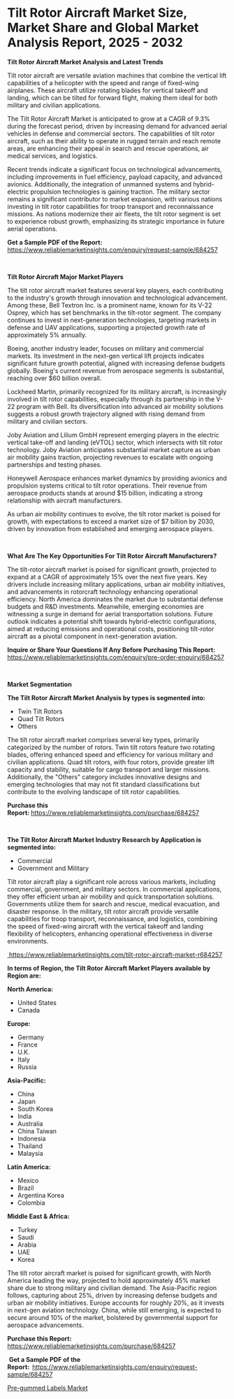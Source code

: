 <p><h1>Tilt Rotor Aircraft Market Size, Market Share and Global Market Analysis Report, 2025 - 2032</h1></p><p><strong>Tilt Rotor Aircraft Market Analysis and Latest Trends</strong></p>
<p><p>Tilt rotor aircraft are versatile aviation machines that combine the vertical lift capabilities of a helicopter with the speed and range of fixed-wing airplanes. These aircraft utilize rotating blades for vertical takeoff and landing, which can be tilted for forward flight, making them ideal for both military and civilian applications. </p><p>The Tilt Rotor Aircraft Market is anticipated to grow at a CAGR of 9.3% during the forecast period, driven by increasing demand for advanced aerial vehicles in defense and commercial sectors. The capabilities of tilt rotor aircraft, such as their ability to operate in rugged terrain and reach remote areas, are enhancing their appeal in search and rescue operations, air medical services, and logistics. </p><p>Recent trends indicate a significant focus on technological advancements, including improvements in fuel efficiency, payload capacity, and advanced avionics. Additionally, the integration of unmanned systems and hybrid-electric propulsion technologies is gaining traction. The military sector remains a significant contributor to market expansion, with various nations investing in tilt rotor capabilities for troop transport and reconnaissance missions. As nations modernize their air fleets, the tilt rotor segment is set to experience robust growth, emphasizing its strategic importance in future aerial operations.</p></p>
<p><strong>Get a Sample PDF of the Report:&nbsp;</strong> <a href="https://www.reliablemarketinsights.com/enquiry/request-sample/684257?utm_campaign=2943&utm_medium=2&utm_source=Github&utm_content=ia&utm_term=29032025&utm_id=tilt-rotor-aircraft">https://www.reliablemarketinsights.com/enquiry/request-sample/684257</a></p>
<p>&nbsp;</p>
<p><strong>Tilt Rotor Aircraft Major Market Players</strong></p>
<p><p>The tilt rotor aircraft market features several key players, each contributing to the industry's growth through innovation and technological advancement. Among these, Bell Textron Inc. is a prominent name, known for its V-22 Osprey, which has set benchmarks in the tilt-rotor segment. The company continues to invest in next-generation technologies, targeting markets in defense and UAV applications, supporting a projected growth rate of approximately 5% annually.</p><p>Boeing, another industry leader, focuses on military and commercial markets. Its investment in the next-gen vertical lift projects indicates significant future growth potential, aligned with increasing defense budgets globally. Boeing's current revenue from aerospace segments is substantial, reaching over $60 billion overall.</p><p>Lockheed Martin, primarily recognized for its military aircraft, is increasingly involved in tilt rotor capabilities, especially through its partnership in the V-22 program with Bell. Its diversification into advanced air mobility solutions suggests a robust growth trajectory aligned with rising demand from military and civilian sectors.</p><p>Joby Aviation and Lilium GmbH represent emerging players in the electric vertical take-off and landing (eVTOL) sector, which intersects with tilt rotor technology. Joby Aviation anticipates substantial market capture as urban air mobility gains traction, projecting revenues to escalate with ongoing partnerships and testing phases.</p><p>Honeywell Aerospace enhances market dynamics by providing avionics and propulsion systems critical to tilt rotor operations. Their revenue from aerospace products stands at around $15 billion, indicating a strong relationship with aircraft manufacturers.</p><p>As urban air mobility continues to evolve, the tilt rotor market is poised for growth, with expectations to exceed a market size of $7 billion by 2030, driven by innovation from established and emerging aerospace players.</p></p>
<p>&nbsp;</p>
<p><strong>What Are The Key Opportunities For Tilt Rotor Aircraft Manufacturers?</strong></p>
<p><p>The tilt-rotor aircraft market is poised for significant growth, projected to expand at a CAGR of approximately 15% over the next five years. Key drivers include increasing military applications, urban air mobility initiatives, and advancements in rotorcraft technology enhancing operational efficiency. North America dominates the market due to substantial defense budgets and R&D investments. Meanwhile, emerging economies are witnessing a surge in demand for aerial transportation solutions. Future outlook indicates a potential shift towards hybrid-electric configurations, aimed at reducing emissions and operational costs, positioning tilt-rotor aircraft as a pivotal component in next-generation aviation.</p></p>
<p><strong>Inquire or Share Your Questions If Any Before Purchasing This Report:</strong> <a href="https://www.reliablemarketinsights.com/enquiry/pre-order-enquiry/684257?utm_campaign=2943&utm_medium=2&utm_source=Github&utm_content=ia&utm_term=29032025&utm_id=tilt-rotor-aircraft">https://www.reliablemarketinsights.com/enquiry/pre-order-enquiry/684257</a></p>
<p>&nbsp;</p>
<p><strong>Market Segmentation</strong></p>
<p><strong>The Tilt Rotor Aircraft Market Analysis by types is segmented into:</strong></p>
<p><ul><li>Twin Tilt Rotors</li><li>Quad Tilt Rotors</li><li>Others</li></ul></p>
<p><p>The tilt rotor aircraft market comprises several key types, primarily categorized by the number of rotors. Twin tilt rotors feature two rotating blades, offering enhanced speed and efficiency for various military and civilian applications. Quad tilt rotors, with four rotors, provide greater lift capacity and stability, suitable for cargo transport and larger missions. Additionally, the "Others" category includes innovative designs and emerging technologies that may not fit standard classifications but contribute to the evolving landscape of tilt rotor capabilities.</p></p>
<p><strong>Purchase this Report:&nbsp;</strong><a href="https://www.reliablemarketinsights.com/purchase/684257?utm_campaign=2943&utm_medium=2&utm_source=Github&utm_content=ia&utm_term=29032025&utm_id=tilt-rotor-aircraft">https://www.reliablemarketinsights.com/purchase/684257</a></p>
<p>&nbsp;</p>
<p><strong>The Tilt Rotor Aircraft Market Industry Research by Application is segmented into:</strong></p>
<p><ul><li>Commercial</li><li>Government and Military</li></ul></p>
<p><p>Tilt rotor aircraft play a significant role across various markets, including commercial, government, and military sectors. In commercial applications, they offer efficient urban air mobility and quick transportation solutions. Governments utilize them for search and rescue, medical evacuation, and disaster response. In the military, tilt rotor aircraft provide versatile capabilities for troop transport, reconnaissance, and logistics, combining the speed of fixed-wing aircraft with the vertical takeoff and landing flexibility of helicopters, enhancing operational effectiveness in diverse environments.</p></p>
<p><a href="https://www.reliablemarketinsights.com/tilt-rotor-aircraft-market-r684257?utm_campaign=2943&utm_medium=2&utm_source=Github&utm_content=ia&utm_term=29032025&utm_id=tilt-rotor-aircraft">&nbsp;https://www.reliablemarketinsights.com/tilt-rotor-aircraft-market-r684257</a></p>
<p><strong>In terms of Region, the Tilt Rotor Aircraft Market Players available by Region are:</strong></p>
<p>
    <p> <strong> North America: </strong>
        <ul>
            <li>United States</li>
            <li>Canada</li>
        </ul>
        </p> 
    <p> <strong> Europe: </strong>
        <ul>
            <li>Germany</li>
            <li>France</li>
            <li>U.K.</li>
            <li>Italy</li>
            <li>Russia</li>
        </ul>
        </p> 
    <p> <strong> Asia-Pacific: </strong>
        <ul>
            <li>China</li>
            <li>Japan</li>
            <li>South Korea</li>
            <li>India</li>
            <li>Australia</li>
            <li>China Taiwan</li>
            <li>Indonesia</li>
            <li>Thailand</li>
            <li>Malaysia</li>
        </ul>
        </p> 
    <p> <strong> Latin America: </strong>
        <ul>
            <li>Mexico</li>
            <li>Brazil</li>
            <li>Argentina Korea</li>
            <li>Colombia</li>
        </ul>
        </p> 
    <p> <strong> Middle East & Africa: </strong>
        <ul>
            <li>Turkey</li>
            <li>Saudi</li>
            <li>Arabia</li>
            <li>UAE</li>
            <li>Korea</li>
        </ul>
    </p>
    </p>
<p><p>The tilt rotor aircraft market is poised for significant growth, with North America leading the way, projected to hold approximately 45% market share due to strong military and civilian demand. The Asia-Pacific region follows, capturing about 25%, driven by increasing defense budgets and urban air mobility initiatives. Europe accounts for roughly 20%, as it invests in next-gen aviation technology. China, while still emerging, is expected to secure around 10% of the market, bolstered by governmental support for aerospace advancements.</p></p>
<p><strong>Purchase this Report: </strong><a href="https://www.reliablemarketinsights.com/purchase/684257?utm_campaign=2943&utm_medium=2&utm_source=Github&utm_content=ia&utm_term=29032025&utm_id=tilt-rotor-aircraft">https://www.reliablemarketinsights.com/purchase/684257</a></p>
<p>&nbsp;<strong>Get a Sample PDF of the Report:&nbsp;&nbsp;</strong><a href="https://www.reliablemarketinsights.com/enquiry/request-sample/684257?utm_campaign=2943&utm_medium=2&utm_source=Github&utm_content=ia&utm_term=29032025&utm_id=tilt-rotor-aircraft">https://www.reliablemarketinsights.com/enquiry/request-sample/684257</a></p>
<p><strong></strong></p>
<p><p><a href="https://github.com/beroxiluwaya/Market-Research-Report-List-1/blob/main/pre-gummed-labels-market.md?utm_campaign=2943&utm_medium=2&utm_source=Github&utm_content=ia&utm_term=29032025&utm_id=tilt-rotor-aircraft">Pre-gummed Labels Market</a></p></p>